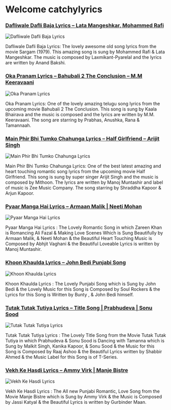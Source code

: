 # Welcome catchylyrics

### [Dafliwale Dafli Baja Lyrics – Lata Mangeshkar, Mohammed Rafi](http://catchylyrics.net/2017/04/dafliwale-dafli-baja-lyrics/)
![Dafliwale Dafli Baja Lyrics](http://catchylyrics.net/wp-content/uploads/2017/04/Dafli-Wale-Dafli-Baja-Lyrics-768x384.jpg)

Dafliwale Dafli Baja Lyrics: The lovely awesome old song lyrics from the movie Sargam (1979).
This amazing song is sung by Mohammed Rafi & Lata Mangeshkar.
The music is composed by Laxmikant-Pyarelal and the lyrics are written by Anand Bakshi.

### [Oka Pranam Lyrics – Bahubali 2 The Conclusion – M.M Keeravaani](http://catchylyrics.net/2017/04/oka-pranam-lyrics/)
![Oka Pranam Lyrics](http://catchylyrics.net/wp-content/uploads/2017/04/Oka-Praanam-Lyric-768x384.jpg)

Oka Pranam Lyrics: One of the lovely amazing telugu song lyrics from the upcoming movie Bahubali 2 The Conclusion. This song is sung by Kaala Bhairava and the music is composed and the lyrics are written by M.M. Keeravaani. The song are starring by Prabhas, Anushka, Rana & Tamannaah.

### [Main Phir Bhi Tumko Chahunga Lyrics – Half Girlfriend – Arijit Singh](http://catchylyrics.net/2017/04/main-phir-bhi-tumko-chahunga-lyrics/)
![Main Phir Bhi Tumko Chahunga Lyrics](http://catchylyrics.net/wp-content/uploads/2017/04/Main-Phir-Bhi-Tumko-Chahunga-Lyrics-768x384.jpg)

Main Phir Bhi Tumko Chahunga Lyrics: One of the best latest amazing and heart touching romantic song lyrics from the upcoming movie Half Girlfriend. This song is sung by super singer Arijit Singh and the music is composed by Mithoon. The lyrics are written by Manoj Muntashir and label of music is Zee Music Company. The song starring by Shraddha Kapoor & Arjun Kapoor.

### [Pyaar Manga Hai Lyrics – Armaan Malik | Neeti Mohan](http://catchylyrics.net/2017/04/pyaar-manga-hai-lyrics/)
![Pyaar Manga Hai Lyrics](http://catchylyrics.net/wp-content/uploads/2017/04/PYAAR-MANGA-HAI-Lyrics-768x384.jpg)

Pyaar Manga Hai Lyrics : The Lovely Romantic Song in which Zareen Khan is Romancing Ali Fazal & Making Love Scenes Which is Sung Beautifully by Armaan Malik, & Neeti Mohan & the Beautiful Heart Touching Music is Composed by Abhjit Vaghani & the Beautiful Loveable Lyrics is written by Manoj Muntashir.

### [Khoon Khaulda Lyrics – John Bedi Punjabi Song](http://catchylyrics.net/2017/04/khoon-khaulda-lyrics/)
![Khoon Khaulda Lyrics](http://catchylyrics.net/wp-content/uploads/2017/03/Khoon-Khaulda-Lyrics-768x384.jpg)

Khoon Khaulda Lyrics : The Lovely Punjabi Song which is Sung by John Bedi & the Lovely Music for this Song is Composed by Soul Rockers & the Lyrics for this Song is Written by Bunty , & John Bedi himself.

### [Tutak Tutak Tutiya Lyrics – Title Song | Prabhudeva | Sonu Sood](http://catchylyrics.net/2017/04/tutak-tutak-tutiya-lyrics-title-song-prabhudeva-sonu-sood/)
![Tutak Tutak Tutiya Lyrics](http://catchylyrics.net/wp-content/uploads/2017/04/Tutak-Tutak-Tutiya-Lyrics-768x384.jpg)

Tutak Tutak Tutiya Lyrics : The Lovely Title Song from the Movie Tutak Tutak Tutiya in which Prabhudeva & Sonu Sood is Dancing with Tamanna which is Sung by Malkit Singh, Kanika Kapoor, & Sonu Sood & the Music for this Song is Composed by Raaj Ashoo & the Beautiful Lyrics written by Shabbir Ahmed & the Music Label for this Song is of T-Series.

### [Vekh Ke Hasdi Lyrics – Ammy Virk | Manje Bistre](http://catchylyrics.net/2017/04/vekh-ke-hasdi-lyrics/)
![Vekh Ke Hasdi Lyrics](http://catchylyrics.net/wp-content/uploads/2017/04/Vekh-Ke-Hasdi-Lyrics-768x384.jpg)

Vekh Ke Hasdi Lyrics : The All new Punjabi Romantic, Love Song from the Movie Manje Bistre which is Sung by Ammy Virk & the Music is Composed by Jassi Katyal & the Beautiful Lyrics is written by Gurbinder Maan.
